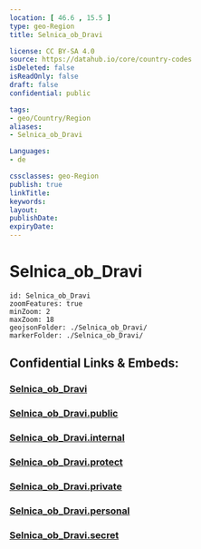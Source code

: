 ```yaml
---
location: [ 46.6 , 15.5 ] 
type: geo-Region
title: Selnica_ob_Dravi

license: CC BY-SA 4.0
source: https://datahub.io/core/country-codes
isDeleted: false
isReadOnly: false
draft: false
confidential: public

tags:
- geo/Country/Region
aliases:
- Selnica_ob_Dravi

Languages:
- de

cssclasses: geo-Region
publish: true
linkTitle: 
keywords: 
layout: 
publishDate: 
expiryDate: 
---
```


# Selnica_ob_Dravi

```leaflet
id: Selnica_ob_Dravi
zoomFeatures: true 
minZoom: 2 
maxZoom: 18
geojsonFolder: ./Selnica_ob_Dravi/
markerFolder: ./Selnica_ob_Dravi/
```


## Confidential Links & Embeds: 

### [Selnica_ob_Dravi](/_Standards/Earth/Continent/Europe/Europe~Central/Slovenia/Regions~Slovenia/Podravska/counties~Podravska/Selnica_ob_Dravi.md) 

### [Selnica_ob_Dravi.public](/_public/Earth/Continent/Europe/Europe~Central/Slovenia/Regions~Slovenia/Podravska/counties~Podravska/Selnica_ob_Dravi.public.md) 

### [Selnica_ob_Dravi.internal](/_internal/Earth/Continent/Europe/Europe~Central/Slovenia/Regions~Slovenia/Podravska/counties~Podravska/Selnica_ob_Dravi.internal.md) 

### [Selnica_ob_Dravi.protect](/_protect/Earth/Continent/Europe/Europe~Central/Slovenia/Regions~Slovenia/Podravska/counties~Podravska/Selnica_ob_Dravi.protect.md) 

### [Selnica_ob_Dravi.private](/_private/Earth/Continent/Europe/Europe~Central/Slovenia/Regions~Slovenia/Podravska/counties~Podravska/Selnica_ob_Dravi.private.md) 

### [Selnica_ob_Dravi.personal](/_personal/Earth/Continent/Europe/Europe~Central/Slovenia/Regions~Slovenia/Podravska/counties~Podravska/Selnica_ob_Dravi.personal.md) 

### [Selnica_ob_Dravi.secret](/_secret/Earth/Continent/Europe/Europe~Central/Slovenia/Regions~Slovenia/Podravska/counties~Podravska/Selnica_ob_Dravi.secret.md)

